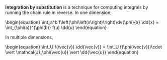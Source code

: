 **Integration by substitution** is a technique for computing integrals by running the chain rule in reverse. In one dimension,

\begin{equation}
\int_a^b f\left(\phi\left(x\right)\right)\dv{\phi}{x} \dd{x} = \int_{\phi(a)}^{\phi(b)} f(u) \dd{u}
\end{equation}

In multiple dimensions,

\begin{equation}
\int_U f(\vec{v}) \dd{\vec{v}} = \int_U f(\phi(\vec{v}))\cdot \vert \mathcal{J}_\phi(\vec{u}) \vert \dd{\vec{u}}
\end{equation}